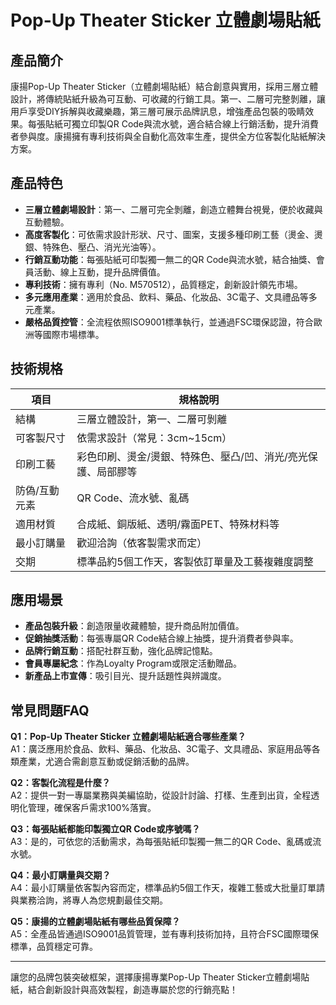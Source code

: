 # Pop-Up Theater Sticker 立體劇場貼紙

## 產品簡介

康揚Pop-Up Theater Sticker（立體劇場貼紙）結合創意與實用，採用三層立體設計，將傳統貼紙升級為可互動、可收藏的行銷工具。第一、二層可完整剝離，讓用戶享受DIY拆解與收藏樂趣，第三層可展示品牌訊息，增強產品包裝的吸睛效果。每張貼紙可獨立印製QR Code與流水號，適合結合線上行銷活動，提升消費者參與度。康揚擁有專利技術與全自動化高效率生產，提供全方位客製化貼紙解決方案。

## 產品特色

- **三層立體劇場設計**：第一、二層可完全剝離，創造立體舞台視覺，便於收藏與互動體驗。
- **高度客製化**：可依需求設計形狀、尺寸、圖案，支援多種印刷工藝（燙金、燙銀、特殊色、壓凸、消光光油等）。
- **行銷互動功能**：每張貼紙可印製獨一無二的QR Code與流水號，結合抽獎、會員活動、線上互動，提升品牌價值。
- **專利技術**：擁有專利（No. M570512），品質穩定，創新設計領先市場。
- **多元應用產業**：適用於食品、飲料、藥品、化妝品、3C電子、文具禮品等多元產業。
- **嚴格品質控管**：全流程依照ISO9001標準執行，並通過FSC環保認證，符合歐洲等國際市場標準。

## 技術規格

| 項目              | 規格說明                                                        |
|-------------------|---------------------------------------------------------------|
| 結構              | 三層立體設計，第一、二層可剝離                                 |
| 可客製尺寸        | 依需求設計（常見：3cm~15cm）                                  |
| 印刷工藝          | 彩色印刷、燙金/燙銀、特殊色、壓凸/凹、消光/亮光保護、局部膠等 |
| 防偽/互動元素     | QR Code、流水號、亂碼                                         |
| 適用材質          | 合成紙、銅版紙、透明/霧面PET、特殊材料等                      |
| 最小訂購量        | 歡迎洽詢（依客製需求而定）                                     |
| 交期              | 標準品約5個工作天，客製依訂單量及工藝複雜度調整              |

## 應用場景

- **產品包裝升級**：創造限量收藏體驗，提升商品附加價值。
- **促銷抽獎活動**：每張專屬QR Code結合線上抽獎，提升消費者參與率。
- **品牌行銷互動**：搭配社群互動，強化品牌記憶點。
- **會員專屬紀念**：作為Loyalty Program或限定活動贈品。
- **新產品上市宣傳**：吸引目光、提升話題性與辨識度。

## 常見問題FAQ

**Q1：Pop-Up Theater Sticker 立體劇場貼紙適合哪些產業？**  
A1：廣泛應用於食品、飲料、藥品、化妝品、3C電子、文具禮品、家庭用品等各類產業，尤適合需創意互動或促銷活動的品牌。

**Q2：客製化流程是什麼？**  
A2：提供一對一專屬業務與美編協助，從設計討論、打樣、生產到出貨，全程透明化管理，確保客戶需求100%落實。

**Q3：每張貼紙都能印製獨立QR Code或序號嗎？**  
A3：是的，可依您的活動需求，為每張貼紙印製獨一無二的QR Code、亂碼或流水號。

**Q4：最小訂購量與交期？**  
A4：最小訂購量依客製內容而定，標準品約5個工作天，複雜工藝或大批量訂單請與業務洽詢，將專人為您規劃最佳交期。

**Q5：康揚的立體劇場貼紙有哪些品質保障？**  
A5：全產品皆通過ISO9001品質管理，並有專利技術加持，且符合FSC國際環保標準，品質穩定可靠。

---

讓您的品牌包裝突破框架，選擇康揚專業Pop-Up Theater Sticker立體劇場貼紙，結合創新設計與高效製程，創造專屬於您的行銷亮點！